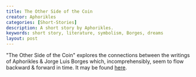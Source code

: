 ```yaml
---
title: The Other Side of the Coin
creator: Aphorikles
categories: [Short-Stories]
description: A short story by Aphorikles.
keywords: short story, literature, symbolism, Borges, dreams
layout: post
---
```


"The Other Side of the Coin" explores the connections between the writings of Aphorikles & Jorge Luis Borges which, incomprehensibly, seem to flow backward & forward in time. It may be found <a href="https://firebasestorage.googleapis.com/v0/b/perceptua-b6ea3.appspot.com/o/public%2FThe%20Other%20Side%20of%20the%20Coin.pdf?alt=media&token=09977e2b-b83a-48fc-923f-779d76466820" target="_blank">here</a>.
